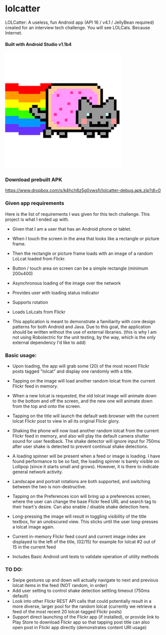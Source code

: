 # lolcatter
LOLCatter: A useless, fun Android app (API 16 / v4.1 / JellyBean required) created for an interview tech challenge.  You will see LOLCats.  Because Internet.

#### Built with Android Studio v1.1b4

![LauncherIcon](app/src/main/res/mipmap-xxhdpi/ic_launcher.png)

### Download prebuilt APK
https://www.dropbox.com/s/k4hch8z5g0vwsfj/lolcatter-debug.apk.zip?dl=0

### Given app requirements
Here is the list of requirements I was given for this tech challenge.  This project is what I ended up with.
* Given that I am a user that has an Android phone or tablet. 
* When I touch the screen in the area that looks like a rectangle or picture frame. 
* Then the rectangle or picture frame loads with an image of a random LoLcat loaded from Flickr.
 
* Button / touch area on screen can be a simple rectangle (minimum 200x400)
* Asynchronous loading of the image over the network
* Provides user with loading status indicator
* Supports rotation
* Loads LoLcats from Flickr
* This application is meant to demonstrate a familiarity with core design patterns for both Android and Java. Due to this goal, the application should be written without the use of external libraries. (this is why I am not using Robolectric for the unit testing, by the way, which is the only external dependency I'd like to add)


### Basic usage:
* Upon loading, the app will grab some (20) of the most recent Flickr posts tagged "lolcat" and display one randomly with a title.
 
* Tapping on the image will load another random lolcat from the current Flickr feed in memory.

* When a new lolcat is requested, the old lolcat image will animate down to the bottom and off the screen, and the new one will animate down from the top and onto the screen.

* Tapping on the title will launch the default web browser with the current lolcat Flickr post to view in all its original Flickr glory.

* Shaking the phone will now load another random lolcat from the current Flickr feed in memory, and also will play the default camera shutter sound for user feedback.  The shake detector will ignore input for 750ms after user shake is detected to prevent continual shake detections.

* A loading spinner will be present when a feed or image is loading.  I have found performance to be so fast, the loading spinner is barely visible on Lollipop (since it starts small and grows).  However, it is there to indicate general network activity.

* Landscape and portrait rotations are both supported, and switching between the two is non-destructive.

* Tapping on the Preferences icon will bring up a preferences screen, where the user can change the base Flickr feed URL and search tag to their heart's desire.  Can also enable / disable shake detection here.

* Long-pressing the image will result in toggling visibility of the title textbox, for an unobscured view.  This sticks until the user long-presses a lolcat image again.

* Current in-memory Flickr feed count and current image index are displayed to the left of the title, (02/15) for example for lolcat #2 out of 15 in the current feed

* Includes Basic Android unit tests to validate operation of utility methods


### TO DO:
* Swipe gestures up and down will actually navigate to next and previous lolcat items in the feed (NOT random, in order)
* Add user setting to control shake detection settling timeout (750ms default)
* Look into other Flickr REST API calls that could potentially result in a more diverse, larger pool for the random lolcat (currently we retrieve a feed of the most recent 20 lolcat-tagged Flickr posts)
* Support direct launching of the Flickr app (if installed), or provide link to Play Store to download Flickr app so that tapping post title can also open post in Flickr app directly (demonstrates content URI usage)

